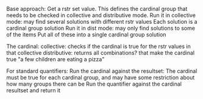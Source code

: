 Base approach:
Get a rstr set value.  This defines the cardinal group that needs to be checked in collective and distributive mode.
Run it in collective mode: may find several solutions with different rstr values
    Each solution is a cardinal group solution
Run it in dist mode: may only find solutions to some of the items
    Put all of these into a single cardinal group solution

The cardinal:
    collective: checks if the cardinal is true for the rstr values in that collective
    distributive: returns all combinations? that make the cardinal true
        "a few children are eating a pizza"

For standard quantifiers:
Run the cardinal against the resultset:
    The cardinal must be true for each cardinal group, and may have some restriction about how many groups there can be
Run the quantifier against the cardinal resultset and return it

